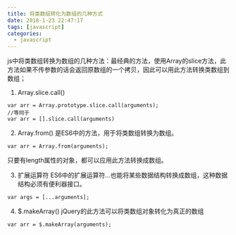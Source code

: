 ```yaml
---
title: 将类数组转化为数组的几种方式
date: 2018-1-23 22:47:17
tags: [javascript]
categories:
  - javascript
---
```


js中将类数组转换为数组的几种方法：最经典的方法，使用Array的slice方法，此方法如果不传参数的话会返回原数组的一个拷贝，因此可以用此方法转换类数组到数组；

1. Array.slice.call()

```
var arr = Array.prototype.slice.call(arguments);
//等同于
var arr = [].slice.call(arguments)
```

2. Array.from() 是ES6中的方法，用于将类数组转换为数组。


```
var arr = Array.from(arguments);
```

只要有length属性的对象，都可以应用此方法转换成数组。

3. 扩展运算符
 ES6中的扩展运算符...也能将某些数据结构转换成数组，这种数据结构必须有便利器接口。

```
var args = [...arguments];
```


4. $.makeArray() jQuery的此方法可以将类数组对象转化为真正的数组


```
var arr = $.makeArray(arguments);
```


